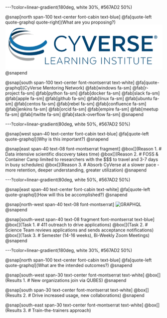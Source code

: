 ---?color=linear-gradient(180deg, white 30%, #567AD2 50%)

@snap[north span-100 text-center font-cabin text-blue]
@fa[quote-left quote-graphql quote-right](What are you proposing?)
![GRAPHQL](/assets/imagery/cyverse_cmyk.png)
@snapend

@snap[south span-100 text-center font-montserrat text-white]
@fa[quote-graphql](CyVerse Mentoring Network)
@fab[windows fa-sm] @fab[r-project fa-sm] @fab[python fa-sm] @fab[docker fa-sm] @fab[slack fa-sm] @fab[apple fa-sm]  @fab[github fa-sm] @fab[linux fa-sm] @fab[ubuntu fa-sm] @fab[centos fa-sm] @fab[rebel fa-sm]  @fab[confluence fa-sm] @fab[jenkins fa-sm] @fab[orcid fa-sm] @fab[empire fa-sm] @fab[meetup fa-sm] @fab[rtwitte fa-sm] @fab[stack-overflow fa-sm] 
@snapend

---?color=linear-gradient(80deg, white 50%, #567AD2 50%)

@snap[west span-40 text-center font-cabin text-blue]
@fa[quote-left quote-graphql](Why is this important?)
@snapend

@snap[east span-40 text-08 font-montserrat fragment]
@box[](Reason 1. # Data intensive scientific discovery takes time)
@box[](Reason 2. # FOSS & Container Camp limited to researchers with the $$$ to travel and 3-7 days in busy schedules)
@box[](Reason 3. # Absorb CyVerse at a slower pace - more retention, deeper understanding, greater utilization)
@snapend

---?color=linear-gradient(80deg, white 50%, #567AD2 50%)

@snap[east span-40 text-center font-cabin text-white]
@fa[quote-left quote-graphql](How will this be accomplished?)
@snapend

@snap[north-west span-40 text-08 font-montserrat]
![GRAPHQL](https://qubeshub.org/app/site/media/images/shared/logos/qubes_logo_tagline.png)
@snapend

@snap[south-west span-40 text-08 fragment font-montserrat text-blue]
@box[](Task 1. # 411 outreach to drive applications)
@box[](Task 2. # Science Team reviews applications and sends acceptance notifications)
@box[](Task 3. # Semester (14-16 weeks), Bi-Weekly Zoom Meetings)
@snapend

---?color=linear-gradient(180deg, white 30%, #567AD2 50%)

@snap[north span-100 text-center font-cabin text-blue]
@fa[quote-left quote-graphql](What are the intended outcomes?)
@snapend

@snap[south-west span-30 text-center font-montserrat text-white]
@box[](Results 1. # New organizations join via QUBES)
@snapend

@snap[south span-30 text-center font-montserrat text-white]
@box[](Results 2. # Drive increased usage, new collaborations)
@snapend

@snap[south-east span-30 text-center font-montserrat text-white]
@box[](Results 3. # Train-the-trainers approach)
